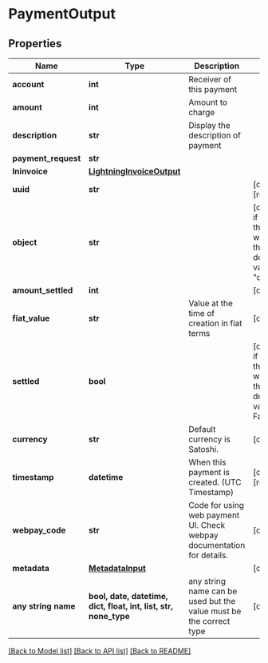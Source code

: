 # PaymentOutput


## Properties
Name | Type | Description | Notes
------------ | ------------- | ------------- | -------------
**account** | **int** | Receiver of this payment | 
**amount** | **int** | Amount to charge | 
**description** | **str** | Display the description of payment | 
**payment_request** | **str** |  | 
**lninvoice** | [**LightningInvoiceOutput**](LightningInvoiceOutput.md) |  | 
**uuid** | **str** |  | [optional] [readonly] 
**object** | **str** |  | [optional]  if omitted the server will use the default value of "charge"
**amount_settled** | **int** |  | [optional] 
**fiat_value** | **str** | Value at the time of creation in fiat terms | [optional] 
**settled** | **bool** |  | [optional]  if omitted the server will use the default value of False
**currency** | **str** | Default currency is Satoshi. | [optional] 
**timestamp** | **datetime** | When this payment is created. (UTC Timestamp) | [optional] [readonly] 
**webpay_code** | **str** | Code for using web payment UI. Check webpay documentation for details. | [optional] 
**metadata** | [**MetadataInput**](MetadataInput.md) |  | [optional] 
**any string name** | **bool, date, datetime, dict, float, int, list, str, none_type** | any string name can be used but the value must be the correct type | [optional]

[[Back to Model list]](../README.md#documentation-for-models) [[Back to API list]](../README.md#documentation-for-api-endpoints) [[Back to README]](../README.md)


